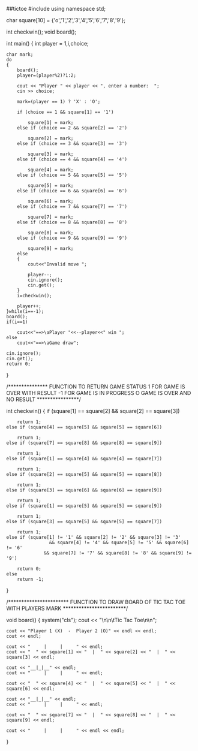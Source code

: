 ##tictoe
#include <iostream>
using namespace std;

char square[10] = {'o','1','2','3','4','5','6','7','8','9'};

int checkwin();
void board();

int main()
{
	int player = 1,i,choice;

    char mark;
    do
    {
        board();
        player=(player%2)?1:2;

        cout << "Player " << player << ", enter a number:  ";
        cin >> choice;

        mark=(player == 1) ? 'X' : 'O';

        if (choice == 1 && square[1] == '1')

            square[1] = mark;
        else if (choice == 2 && square[2] == '2')

            square[2] = mark;
        else if (choice == 3 && square[3] == '3')

            square[3] = mark;
        else if (choice == 4 && square[4] == '4')

            square[4] = mark;
        else if (choice == 5 && square[5] == '5')

            square[5] = mark;
        else if (choice == 6 && square[6] == '6')

            square[6] = mark;
        else if (choice == 7 && square[7] == '7')

            square[7] = mark;
        else if (choice == 8 && square[8] == '8')

            square[8] = mark;
        else if (choice == 9 && square[9] == '9')

            square[9] = mark;
        else
        {
            cout<<"Invalid move ";

            player--;
            cin.ignore();
            cin.get();
        }
        i=checkwin();

        player++;
    }while(i==-1);
    board();
    if(i==1)

        cout<<"==>\aPlayer "<<--player<<" win ";
    else
        cout<<"==>\aGame draw";

    cin.ignore();
    cin.get();
    return 0;
}

/***************
    FUNCTION TO RETURN GAME STATUS
    1 FOR GAME IS OVER WITH RESULT
    -1 FOR GAME IS IN PROGRESS
    O GAME IS OVER AND NO RESULT
****************/

int checkwin()
{
    if (square[1] == square[2] && square[2] == square[3])

        return 1;
    else if (square[4] == square[5] && square[5] == square[6])

        return 1;
    else if (square[7] == square[8] && square[8] == square[9])

        return 1;
    else if (square[1] == square[4] && square[4] == square[7])

        return 1;
    else if (square[2] == square[5] && square[5] == square[8])

        return 1;
    else if (square[3] == square[6] && square[6] == square[9])

        return 1;
    else if (square[1] == square[5] && square[5] == square[9])

        return 1;
    else if (square[3] == square[5] && square[5] == square[7])

        return 1;
    else if (square[1] != '1' && square[2] != '2' && square[3] != '3' 
                    && square[4] != '4' && square[5] != '5' && square[6] != '6' 
                  && square[7] != '7' && square[8] != '8' && square[9] != '9')

        return 0;
    else
        return -1;
}


/***********************
     FUNCTION TO DRAW BOARD OF TIC TAC TOE WITH PLAYERS MARK
************************/


void board()
{
    system("cls");
    cout << "\n\n\tTic Tac Toe\n\n";

    cout << "Player 1 (X)  -  Player 2 (O)" << endl << endl;
    cout << endl;

    cout << "     |     |     " << endl;
    cout << "  " << square[1] << "  |  " << square[2] << "  |  " << square[3] << endl;

    cout << "__|_|__" << endl;
    cout << "     |     |     " << endl;

    cout << "  " << square[4] << "  |  " << square[5] << "  |  " << square[6] << endl;

    cout << "__|_|__" << endl;
    cout << "     |     |     " << endl;

    cout << "  " << square[7] << "  |  " << square[8] << "  |  " << square[9] << endl;

    cout << "     |     |     " << endl << endl;
}
